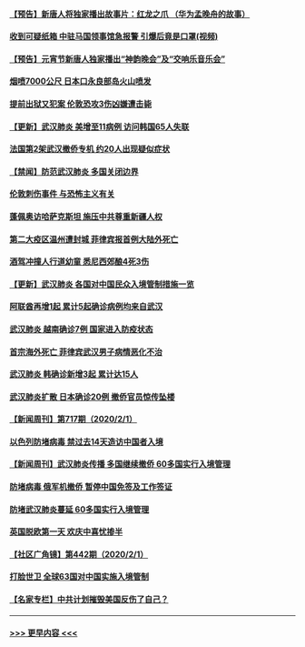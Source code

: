 #### [【预告】新唐人将独家播出故事片：红龙之爪 （华为孟晚舟的故事）](../pages/prog202/a102767728.md?t=02031544) 
#### [收到可疑纸箱 中驻马国领事馆急报警 引爆后竟是口罩(视频)](../pages/prog202/a102767695.md?t=02031544) 
#### [【预告】元宵节新唐人独家播出“神韵晚会”及“交响乐音乐会”](../pages/prog202/a102767674.md?t=02031544) 
#### [烟喷7000公尺 日本口永良部岛火山喷发](../pages/prog202/a102767687.md?t=02031544) 
#### [提前出狱又犯案 伦敦恐攻3伤凶嫌遭击毙](../pages/prog202/a102767635.md?t=02031544) 
#### [【更新】武汉肺炎 美增至11病例 访问韩国65人失联](../pages/prog202/a102758911.md?t=02031544) 
#### [法国第2架武汉撤侨专机 约20人出现疑似症状](../pages/prog202/a102767617.md?t=02031544) 
#### [【禁闻】防范武汉肺炎  多国关闭边界](../pages/prog202/a102767542.md?t=02031544) 
#### [伦敦刺伤事件 与恐怖主义有关](../pages/prog202/a102767509.md?t=02031544) 
#### [蓬佩奥访哈萨克斯坦 施压中共尊重新疆人权](../pages/prog202/a102767395.md?t=02031544) 
#### [第二大疫区温州遭封城 菲律宾报首例大陆外死亡](../pages/prog202/a102767388.md?t=02031544) 
#### [酒驾冲撞人行道幼童 悉尼西郊酿4死3伤](../pages/prog202/a102767238.md?t=02031544) 
#### [【更新】武汉肺炎 各国对中国民众入境管制措施一览](../pages/prog202/a102767170.md?t=02031544) 
#### [阿联酋再增1起 累计5起确诊病例均来自武汉](../pages/prog202/a102767207.md?t=02031544) 
#### [武汉肺炎 越南确诊7例 国家进入防疫状态](../pages/prog202/a102767186.md?t=02031544) 
#### [首宗海外死亡 菲律宾武汉男子病情恶化不治](../pages/prog202/a102767150.md?t=02031544) 
#### [武汉肺炎 韩确诊新增3起 累计达15人](../pages/prog202/a102767132.md?t=02031544) 
#### [武汉肺炎扩散 日本确诊20例 撤侨官员惊传坠楼](../pages/prog202/a102767109.md?t=02031544) 
#### [【新闻周刊】第717期（2020/2/1）](../pages/prog202/a102767114.md?t=02031544) 
#### [以色列防堵病毒 禁过去14天造访中国者入境](../pages/prog202/a102767091.md?t=02031544) 
#### [【新闻周刊】武汉肺炎传播 多国继续撤侨 60多国实行入境管理](../pages/prog202/a102767044.md?t=02031544) 
#### [防堵病毒 俄军机撤侨 暂停中国免签及工作签证](../pages/prog202/a102767084.md?t=02031544) 
#### [防堵武汉肺炎蔓延 60多国实行入境管理](../pages/prog202/a102766756.md?t=02031544) 
#### [英国脱欧第一天 欢庆中喜忧掺半](../pages/prog202/a102766971.md?t=02031544) 
#### [【社区广角镜】第442期（2020/2/1）](../pages/prog202/a102766826.md?t=02031544) 
#### [打脸世卫 全球63国对中国实施入境管制](../pages/prog202/a102766497.md?t=02031544) 
#### [【名家专栏】中共计划摧毁美国反伤了自己？](../pages/prog202/a102766174.md?t=02031544) 

----
#### [ >>> 更早内容 <<< ](../indexes/prog202-earlier.md)

